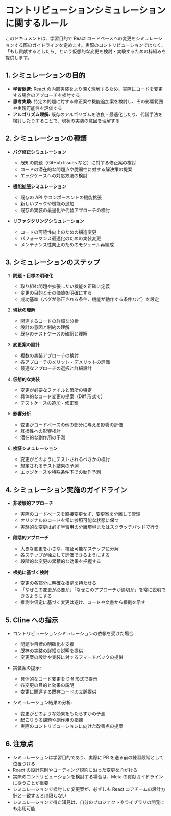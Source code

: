 # コントリビューションシミュレーションに関するルール

このドキュメントは、学習目的で React コードベースへの変更をシミュレーションする際のガイドラインを定めます。実際のコントリビューションではなく、「もし貢献するとしたら」という仮想的な変更を検討・実験するための枠組みを提供します。

## 1. シミュレーションの目的

*   **学習促進:** React の内部実装をより深く理解するため、実際にコードを変更する場合のアプローチを検討する
*   **思考実験:** 特定の問題に対する修正案や機能追加案を検討し、その影響範囲や実現可能性を評価する
*   **アルゴリズム理解:** 既存のアルゴリズムを改良・最適化したり、代替手法を検討したりすることで、現状の実装の意図を理解する

## 2. シミュレーションの種類

*   **バグ修正シミュレーション**
    *   既知の問題（GitHub Issues など）に対する修正案の検討
    *   コードの潜在的な問題点や脆弱性に対する解決策の提案
    *   エッジケースへの対応方法の検討

*   **機能拡張シミュレーション**
    *   既存の API やコンポーネントの機能拡張
    *   新しいフックや機能の追加
    *   既存の実装の最適化や代替アプローチの検討

*   **リファクタリングシミュレーション**
    *   コードの可読性向上のための構造変更
    *   パフォーマンス最適化のための実装変更
    *   メンテナンス性向上のためのモジュール再編成

## 3. シミュレーションのステップ

1. **問題・目標の明確化**
   *   取り組む問題や拡張したい機能を正確に定義
   *   変更の目的とその価値を明確にする
   *   成功基準（バグが修正される条件、機能が動作する条件など）を設定

2. **現状の理解**
   *   関連するコードの詳細な分析
   *   設計の意図と制約の理解
   *   既存のテストケースの確認と理解

3. **変更案の設計**
   *   複数の実装アプローチの検討
   *   各アプローチのメリット・デメリットの評価
   *   最適なアプローチの選択と詳細設計

4. **仮想的な実装**
   *   変更が必要なファイルと箇所の特定
   *   具体的なコード変更の提案（Diff 形式で）
   *   テストケースの追加・修正案

5. **影響分析**
   *   変更がコードベースの他の部分に与える影響の評価
   *   互換性への影響検討
   *   潜在的な副作用の予測

6. **検証シミュレーション**
   *   変更がどのようにテストされるべきかの検討
   *   想定されるテスト結果の予測
   *   エッジケースや特殊条件下での動作予測

## 4. シミュレーション実施のガイドライン

*   **非破壊的アプローチ**
    *   実際のコードベースを直接変更せず、変更案を分離して管理
    *   オリジナルのコードを常に参照可能な状態に保つ
    *   実験的な変更は必ず学習用の分離環境またはスクラッチパッドで行う

*   **段階的アプローチ**
    *   大きな変更を小さな、検証可能なステップに分解
    *   各ステップが独立して評価できるようにする
    *   段階的な変更の累積的な効果を把握する

*   **根拠に基づく検討**
    *   変更の各部分に明確な根拠を持たせる
    *   「なぜこの変更が必要か」「なぜこのアプローチが適切か」を常に説明できるようにする
    *   推測や仮定に基づく変更は避け、コードや文書から根拠を示す

## 5. Cline への指示

*   コントリビューションシミュレーションの依頼を受けた場合:
    *   問題や目標の明確化を支援
    *   既存の実装の詳細な説明を提供
    *   変更案の設計や実装に対するフィードバックの提供

*   実装案の提示:
    *   具体的なコード変更を Diff 形式で提示
    *   各変更の目的と効果の説明
    *   変更に関連する既存コードの文脈提供

*   シミュレーション結果の分析:
    *   変更がどのような効果をもたらすかの予測
    *   起こりうる課題や副作用の指摘
    *   実際のコントリビューションに向けた改善点の提案

## 6. 注意点

*   シミュレーションは学習目的であり、実際に PR を送る前の練習段階として位置づける
*   React の設計原則やコーディング規約に沿った変更を心がける
*   実際のコントリビューションを検討する場合は、Meta の貢献ガイドラインに従うことが重要
*   シミュレーションで検討した変更案が、必ずしも React コアチームの設計方針と一致するとは限らない
*   シミュレーションで得た知見は、自分のプロジェクトやライブラリの開発にも応用可能
